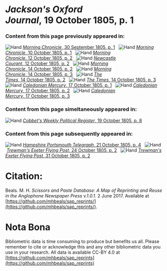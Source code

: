 # *Jackson's Oxford Journal*, 19 October 1805, p. 1  
  
### Content from this page previously appeared in:  
![Hand](http://scissorsandpaste.net/wp-content/uploads/2017/06/smallhandpointer.png) [*Morning Chronicle*, 30 September 1805, p. 1](https://mhbeals.github.io/sap_html/Morning-Chronicle/Morning-Chronicle-30-September-1805-p-1)  
![Hand](http://scissorsandpaste.net/wp-content/uploads/2017/06/smallhandpointer.png) [*Morning Chronicle*, 10 October 1805, p. 1](https://mhbeals.github.io/sap_html/Morning-Chronicle/Morning-Chronicle-10-October-1805-p-1)  
![Hand](http://scissorsandpaste.net/wp-content/uploads/2017/06/smallhandpointer.png) [*Morning Chronicle*, 12 October 1805, p. 2](https://mhbeals.github.io/sap_html/Morning-Chronicle/Morning-Chronicle-12-October-1805-p-2)  
![Hand](http://scissorsandpaste.net/wp-content/uploads/2017/06/smallhandpointer.png) [*Newcastle Courant*, 12 October 1805, p. 2](https://mhbeals.github.io/sap_html/Newcastle-Courant/Newcastle-Courant-12-October-1805-p-2)  
![Hand](http://scissorsandpaste.net/wp-content/uploads/2017/06/smallhandpointer.png) [*Morning Chronicle*, 14 October 1805, p. 2](https://mhbeals.github.io/sap_html/Morning-Chronicle/Morning-Chronicle-14-October-1805-p-2)  
![Hand](http://scissorsandpaste.net/wp-content/uploads/2017/06/smallhandpointer.png) [*Morning Chronicle*, 14 October 1805, p. 3](https://mhbeals.github.io/sap_html/Morning-Chronicle/Morning-Chronicle-14-October-1805-p-3)  
![Hand](http://scissorsandpaste.net/wp-content/uploads/2017/06/smallhandpointer.png) [*The Times*, 14 October 1805, p. 2](https://mhbeals.github.io/sap_html/The-Times/The-Times-14-October-1805-p-2)  
![Hand](http://scissorsandpaste.net/wp-content/uploads/2017/06/smallhandpointer.png) [*The Times*, 14 October 1805, p. 3](https://mhbeals.github.io/sap_html/The-Times/The-Times-14-October-1805-p-3)  
![Hand](http://scissorsandpaste.net/wp-content/uploads/2017/06/smallhandpointer.png) [*Caledonian Mercury*, 17 October 1805, p. 1](https://mhbeals.github.io/sap_html/Caledonian-Mercury/Caledonian-Mercury-17-October-1805-p-1)  
![Hand](http://scissorsandpaste.net/wp-content/uploads/2017/06/smallhandpointer.png) [*Caledonian Mercury*, 17 October 1805, p. 2](https://mhbeals.github.io/sap_html/Caledonian-Mercury/Caledonian-Mercury-17-October-1805-p-2)  
![Hand](http://scissorsandpaste.net/wp-content/uploads/2017/06/smallhandpointer.png) [*Caledonian Mercury*, 17 October 1805, p. 3](https://mhbeals.github.io/sap_html/Caledonian-Mercury/Caledonian-Mercury-17-October-1805-p-3)  
  
### Content from this page simeltaneously appeared in:  
![Hand](http://scissorsandpaste.net/wp-content/uploads/2017/06/smallhandpointer.png) [*Cobbet's Weekly Political Register*, 19 October 1805, p. 8](https://mhbeals.github.io/sap_html/Cobbet's-Weekly-Political-Register/Cobbet's-Weekly-Political-Register-19-October-1805-p-8)  
  
### Content from this page subsequently appeared in:  
![Hand](http://scissorsandpaste.net/wp-content/uploads/2017/06/smallhandpointer.png) [*Hampshire Portsmouth Telegraph*, 21 October 1805, p. 4](https://mhbeals.github.io/sap_html/Hampshire-Portsmouth-Telegraph/Hampshire-Portsmouth-Telegraph-21-October-1805-p-4)  
![Hand](http://scissorsandpaste.net/wp-content/uploads/2017/06/smallhandpointer.png) [*Trewman's Exeter Flying Post*, 24 October 1805, p. 2](https://mhbeals.github.io/sap_html/Trewman's-Exeter-Flying-Post/Trewman's-Exeter-Flying-Post-24-October-1805-p-2)  
![Hand](http://scissorsandpaste.net/wp-content/uploads/2017/06/smallhandpointer.png) [*Trewman's Exeter Flying Post*, 31 October 1805, p. 2](https://mhbeals.github.io/sap_html/Trewman's-Exeter-Flying-Post/Trewman's-Exeter-Flying-Post-31-October-1805-p-2)  


# Citation: 

Beals. M. H. *Scissors and Paste Database: A Map of Reprinting and Reuse in the Anglophone Newspaper Press v.1.0.1.* 2 June 2017. Available at [https://github.com/mhbeals/sap_reprints/](https://github.com/mhbeals/sap_reprints/). 

# Nota Bona

Bibliometric data is time consuming to produce but benefits us all. Please remember to cite or acknowledge this and any other bibliometric data you use in your research. All data is available CC-BY 4.0 at [https://github.com/mhbeals/sap_reprints](https://github.com/mhbeals/sap_reprints)